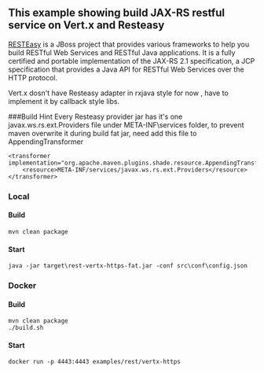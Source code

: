 ## This example showing build JAX-RS restful service on Vert.x and Resteasy

[RESTEasy](https://resteasy.github.io/) is a JBoss project that provides various frameworks to help you build RESTful Web Services and RESTful Java applications. It is a fully certified and portable implementation of the JAX-RS 2.1 specification, a JCP specification that provides a Java API for RESTful Web Services over the HTTP protocol.

Vert.x dosn't have Resteasy adapter in rxjava style for now , have to implement it by callback style libs.

###Build Hint
Every Resteasy provider jar has it's one javax.ws.rs.ext.Providers file under META-INF\services folder, to prevent maven overwrite it during build fat jar, need add this file to AppendingTransformer

```
<transformer implementation="org.apache.maven.plugins.shade.resource.AppendingTransformer">
    <resource>META-INF/services/javax.ws.rs.ext.Providers</resource>
</transformer>
```
### Local 

#### Build
```
mvn clean package
```

#### Start
```
java -jar target\rest-vertx-https-fat.jar -conf src\conf\config.json
```

### Docker

#### Build
```
mvn clean package
./build.sh
```

#### Start
```
docker run -p 4443:4443 examples/rest/vertx-https
```
